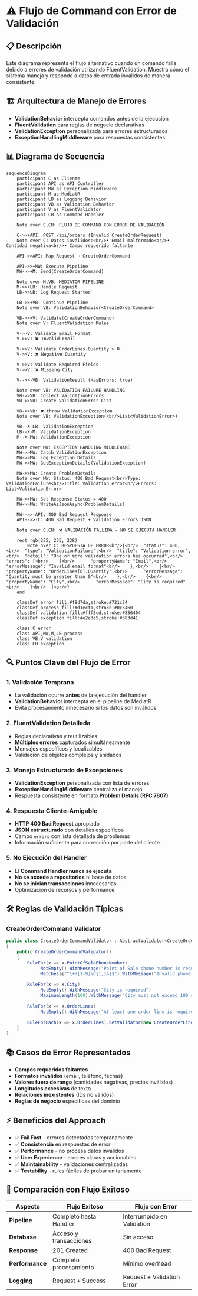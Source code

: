 # ⚠️ Flujo de Command con Error de Validación

## 📋 Descripción

Este diagrama representa el flujo alternativo cuando un comando falla debido a errores de validación utilizando FluentValidation. Muestra cómo el sistema maneja y responde a datos de entrada inválidos de manera consistente.

## 🏗️ Arquitectura de Manejo de Errores

- **ValidationBehavior** intercepta comandos antes de la ejecución
- **FluentValidation** para reglas de negocio declarativas
- **ValidationException** personalizada para errores estructurados
- **ExceptionHandlingMiddleware** para respuestas consistentes

## 📊 Diagrama de Secuencia

```mermaid
sequenceDiagram
    participant C as Cliente
    participant API as API Controller
    participant MW as Exception Middleware
    participant M as MediatR
    participant LB as Logging Behavior
    participant VB as Validation Behavior
    participant V as FluentValidator
    participant CH as Command Handler

    Note over C,CH: FLUJO DE COMMAND CON ERROR DE VALIDACIÓN

    C->>+API: POST /api/orders (Invalid CreateOrderRequest)
    Note over C: Datos inválidos:<br/>• Email malformado<br/>• Cantidad negativa<br/>• Campo requerido faltante
    
    API->>API: Map Request → CreateOrderCommand
    
    API->>+MW: Execute Pipeline
    MW->>+M: Send(CreateOrderCommand)
    
    Note over M,VB: MEDIATOR PIPELINE
    M->>+LB: Handle Request
    LB->>LB: Log Request Started
    
    LB->>+VB: Continue Pipeline
    Note over VB: ValidationBehavior<CreateOrderCommand>
    
    VB->>+V: Validate(CreateOrderCommand)
    Note over V: FluentValidation Rules
    
    V->>V: Validate Email Format
    V->>V: ❌ Invalid Email
    
    V->>V: Validate OrderLines.Quantity > 0
    V->>V: ❌ Negative Quantity
    
    V->>V: Validate Required Fields
    V->>V: ❌ Missing City
    
    V-->>-VB: ValidationResult (HasErrors: true)
    
    Note over VB: VALIDATION FAILURE HANDLING
    VB->>VB: Collect ValidationErrors
    VB->>VB: Create ValidationError List
    
    VB->>VB: ❌ throw ValidationException
    Note over VB: ValidationException(<br/>List<ValidationError>)
    
    VB--X-LB: ValidationException
    LB--X-M: ValidationException  
    M--X-MW: ValidationException
    
    Note over MW: EXCEPTION HANDLING MIDDLEWARE
    MW->>MW: Catch ValidationException
    MW->>MW: Log Exception Details
    MW->>MW: GetExceptionDetails(ValidationException)
    
    MW->>MW: Create ProblemDetails
    Note over MW: Status: 400 Bad Request<br/>Type: ValidationFailure<br/>Title: Validation error<br/>Errors: List<ValidationError>
    
    MW->>MW: Set Response Status = 400
    MW->>MW: WriteAsJsonAsync(ProblemDetails)
    
    MW-->>-API: 400 Bad Request Response
    API-->>-C: 400 Bad Request + Validation Errors JSON

    Note over C,CH: ❌ VALIDACIÓN FALLIDA - NO SE EJECUTA HANDLER

    rect rgb(255, 235, 238)
        Note over C: RESPUESTA DE ERROR<br/>{<br/>  "status": 400,<br/>  "type": "ValidationFailure",<br/>  "title": "Validation error",<br/>  "detail": "One or more validation errors has occurred",<br/>  "errors": [<br/>    {<br/>      "propertyName": "Email",<br/>      "errorMessage": "Invalid email format"<br/>    },<br/>    {<br/>      "propertyName": "OrderLines[0].Quantity",<br/>      "errorMessage": "Quantity must be greater than 0"<br/>    },<br/>    {<br/>      "propertyName": "City",<br/>      "errorMessage": "City is required"<br/>    }<br/>  ]<br/>}
    end

    classDef error fill:#f8d7da,stroke:#721c24
    classDef process fill:#d1ecf1,stroke:#0c5460
    classDef validation fill:#fff3cd,stroke:#856404
    classDef exception fill:#e2e3e5,stroke:#383d41

    class C error
    class API,MW,M,LB process
    class VB,V validation
    class CH exception
```

## 🔍 Puntos Clave del Flujo de Error

### 1. **Validación Temprana**

- La validación ocurre **antes** de la ejecución del handler
- **ValidationBehavior** intercepta en el pipeline de MediatR
- Evita procesamiento innecesario si los datos son inválidos

### 2. **FluentValidation Detallada**

- Reglas declarativas y reutilizables
- **Múltiples errores** capturados simultáneamente
- Mensajes específicos y localizables
- Validación de objetos complejos y anidados

### 3. **Manejo Estructurado de Excepciones**

- **ValidationException** personalizada con lista de errores
- **ExceptionHandlingMiddleware** centraliza el manejo
- Respuesta consistente en formato **Problem Details (RFC 7807)**

### 4. **Respuesta Cliente-Amigable**

- **HTTP 400 Bad Request** apropiado
- **JSON estructurado** con detalles específicos
- Campo `errors` con lista detallada de problemas
- Información suficiente para corrección por parte del cliente

### 5. **No Ejecución del Handler**

- El **Command Handler nunca se ejecuta**
- **No se accede a repositorios** ni base de datos
- **No se inician transacciones** innecesarias
- Optimización de recursos y performance

## 🛠️ Reglas de Validación Típicas

### CreateOrderCommand Validator

```csharp
public class CreateOrderCommandValidator : AbstractValidator<CreateOrderCommand>
{
    public CreateOrderCommandValidator()
    {
        RuleFor(x => x.PointOfSalePhoneNumber)
            .NotEmpty().WithMessage("Point of Sale phone number is required")
            .Matches(@"^\+?[1-9]\d{1,14}$").WithMessage("Invalid phone number format");

        RuleFor(x => x.City)
            .NotEmpty().WithMessage("City is required")
            .MaximumLength(100).WithMessage("City must not exceed 100 characters");

        RuleFor(x => x.OrderLines)
            .NotEmpty().WithMessage("At least one order line is required");

        RuleForEach(x => x.OrderLines).SetValidator(new CreateOrderLineCommandValidator());
    }
}
```

## 📚 Casos de Error Representados

- **Campos requeridos faltantes**
- **Formatos inválidos** (email, teléfono, fechas)
- **Valores fuera de rango** (cantidades negativas, precios inválidos)
- **Longitudes excesivas** de texto
- **Relaciones inexistentes** (IDs no válidos)
- **Reglas de negocio** específicas del dominio

## ⚡ Beneficios del Approach

- ✅ **Fail Fast** - errores detectados tempranamente
- ✅ **Consistencia** en respuestas de error
- ✅ **Performance** - no procesa datos inválidos
- ✅ **User Experience** - errores claros y accionables
- ✅ **Maintainability** - validaciones centralizadas
- ✅ **Testability** - rules fáciles de probar unitariamente

## 🔄 Comparación con Flujo Exitoso

| Aspecto | Flujo Exitoso | Flujo con Error |
|---------|---------------|-----------------|
| **Pipeline** | Completo hasta Handler | Interrumpido en Validation |
| **Database** | Acceso y transacciones | Sin acceso |
| **Response** | 201 Created | 400 Bad Request |
| **Performance** | Completo procesamiento | Mínimo overhead |
| **Logging** | Request + Success | Request + Validation Error |
